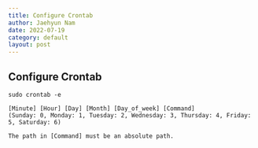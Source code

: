 ```yaml
---
title: Configure Crontab
author: Jaehyun Nam
date: 2022-07-19
category: default
layout: post
---
```


## Configure Crontab

```
sudo crontab -e
```

```
[Minute] [Hour] [Day] [Month] [Day_of_week] [Command]
(Sunday: 0, Monday: 1, Tuesday: 2, Wednesday: 3, Thursday: 4, Friday: 5, Saturday: 6)
```

```
The path in [Command] must be an absolute path.
```

